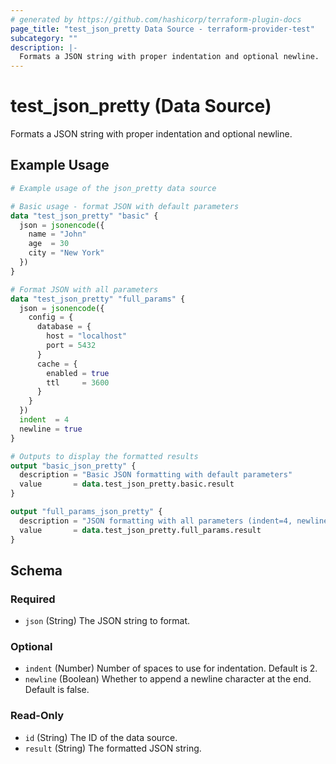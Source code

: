 ```yaml
---
# generated by https://github.com/hashicorp/terraform-plugin-docs
page_title: "test_json_pretty Data Source - terraform-provider-test"
subcategory: ""
description: |-
  Formats a JSON string with proper indentation and optional newline.
---
```


# test_json_pretty (Data Source)

Formats a JSON string with proper indentation and optional newline.

## Example Usage

```terraform
# Example usage of the json_pretty data source

# Basic usage - format JSON with default parameters
data "test_json_pretty" "basic" {
  json = jsonencode({
    name = "John"
    age  = 30
    city = "New York"
  })
}

# Format JSON with all parameters
data "test_json_pretty" "full_params" {
  json = jsonencode({
    config = {
      database = {
        host = "localhost"
        port = 5432
      }
      cache = {
        enabled = true
        ttl     = 3600
      }
    }
  })
  indent  = 4
  newline = true
}

# Outputs to display the formatted results
output "basic_json_pretty" {
  description = "Basic JSON formatting with default parameters"
  value       = data.test_json_pretty.basic.result
}

output "full_params_json_pretty" {
  description = "JSON formatting with all parameters (indent=4, newline=true)"
  value       = data.test_json_pretty.full_params.result
}
```

<!-- schema generated by tfplugindocs -->
## Schema

### Required

- `json` (String) The JSON string to format.

### Optional

- `indent` (Number) Number of spaces to use for indentation. Default is 2.
- `newline` (Boolean) Whether to append a newline character at the end. Default is false.

### Read-Only

- `id` (String) The ID of the data source.
- `result` (String) The formatted JSON string.
